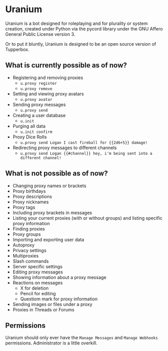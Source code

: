 # Uranium

Uranium is a bot designed for roleplaying and for plurality or system creation, created under Python via the pycord library under the GNU Affero General Public License version 3.

Or to put it bluntly, Uranium is designed to be an open source version of Tupperbox.

## What is currently possible as of now?
* Registering and removing proxies
    * `u.proxy register`
    * `u.proxy remove`
* Setting and viewing proxy avatars
    * `u.proxy avatar`
* Sending proxy messages
    * `u.proxy send`
* Creating a user database
    * `u.init`
* Purging all data
    * `u.init confirm`
* Proxy Dice Rolls
    * `u.proxy send Logan I cast fireball for {{2d6+5}} damage!`
* Redirecting proxy messages to different channels
    * `u.proxy send Logan {{#channel}} hey, i'm being sent into a different channel!`

## What is not possible as of now?
* Changing proxy names or brackets
* Proxy birthdays
* Proxy descriptions
* Proxy nicknames
* Proxy tags
* Including proxy brackets in messages
* Listing your current proxies (with or without groups) and listing specific proxy information
* Finding proxies
* Proxy groups
* Importing and exporting user data
* Autoproxy
* Privacy settings
* Multiproxies
* Slash commands
* Server specific settings
* Editing proxy messages
* Showing information about a proxy message
* Reactions on messages
    * X for deletion
    * Pencil for editing
    * Questiom mark for proxy information
* Sending images or files under a proxy
* Proxies in Threads or Forums

## Permissions

Uranium should only ever have the `Manage Messages` and `Manage Webhooks` permissions. Administrator is a little overkill.
